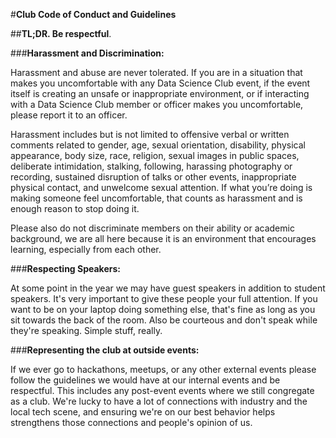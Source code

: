 #**Club Code of Conduct and Guidelines**

##**TL;DR. ​Be respectful**. 

###**Harassment and Discrimination:**

Harassment and abuse are never tolerated. If you are in a situation that makes you uncomfortable with any Data Science Club event, if the event itself is creating an unsafe or inappropriate environment, or if interacting with a Data Science Club member or officer makes you uncomfortable, please report it to an officer.

Harassment includes but is not limited to offensive verbal or written comments related to gender, age, sexual orientation, disability, physical appearance, body size, race, religion, sexual images in public spaces, deliberate intimidation, stalking, following, harassing photography or recording, sustained disruption of talks or other events, inappropriate physical contact, and unwelcome sexual attention. If what you’re doing is making someone feel uncomfortable, that counts as harassment and is enough reason to stop doing it.

Please also do not discriminate members on their ability or academic background, we are all here because it is an environment that encourages learning, especially from each other. 

###**Respecting Speakers:**

At some point in the year we may have guest speakers in addition to student speakers. It's very important to give these people your full attention. If you want to be on your laptop doing something else, that's fine as long as you sit towards the back of the room. Also be courteous and don't speak while they're speaking. Simple stuff, really.

###**Representing the club at outside events:**

If we ever go to hackathons, meetups, or any other external events please follow the guidelines we would have at our internal events and be respectful. This includes any post-event events where we still congregate as a club. We're lucky to have a lot of connections with industry and the local tech scene, and ensuring we're on our best behavior helps strengthens those connections and people's opinion of us.

